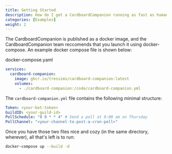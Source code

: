 ```yaml
---
title: Getting Started
description: How do I get a CardboardCompanion running as fast as humanly possible?
categories: [Examples]
weight: 2
---
```


The CardboardCompanion is published as a docker image, and the CardboardCompanion team
reccomends that you launch it using docker-compose. An example docker compose file is
shown below:

docker-compose.yaml

```yaml
services:
  cardboard-companion:
    image: ghcr.io/tressims/cardboard-companion:latest
    volumes:
      - ./cardboard-companion:/code/cardboard-companion.yml
```

The `cardboard-companion.yml` file contains the following minimal structure:

```yaml
Token: <your-bot-token>
GuildID: <your-guild-id>
PollSchedule: "0 9 * * 4" # Send a poll at 9:00 am on Thursday
PollChannel: "<your-channel-to-post-a-cron-poll>"
```

Once you have those two files nice and cozy (in the same directory, wherever), all that's
left is to run:

```bash
docker-compose up --build -d
```
